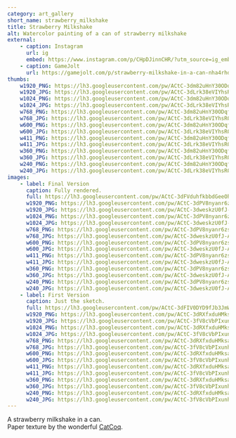 ```yaml
---
category: art_gallery
short_name: strawberry_milkshake
title: Strawberry Milkshake
alt: Watercolor painting of a can of strawberry milkshake
external:
    - caption: Instagram
      url: ig
      embed: https://www.instagram.com/p/CHpDJinnCHR/?utm_source=ig_embed&amp;utm_campaign=loading
    - caption: GameJolt
      url: https://gamejolt.com/p/strawberry-milkshake-in-a-can-nha4rhdk
thumbs:
    w1920_PNG: https://lh3.googleusercontent.com/pw/ACtC-3dm82uHnY30ODqf8wAAKygPFDTQNBz9MgjLM9MfFqdot4ZXxi4Uo9IMnvU10OjalLHi2YamAXikeohzEks4kTxRV1_fXbMtX80xpNeJgWR1X_hVfjxoaMsRwsfPbBGdJXjMP8Tdzpg21qLItZF7yBuM=w355
    w1920_JPG: https://lh3.googleusercontent.com/pw/ACtC-3dLrk38eVIYhsR0k29CMpX05sS5rl99ffgCwVX15c5dExi3ohJLQ4MQjTocDOAEQmz6HU7uIqh4IzOEewtAuOhKSkKa3BsIBSPgHFNMYoqCKZlsHvP2dd--fiM2xs9eeXaneH8Wb5EcsityrluInZ8P=w355
    w1024_PNG: https://lh3.googleusercontent.com/pw/ACtC-3dm82uHnY30ODqf8wAAKygPFDTQNBz9MgjLM9MfFqdot4ZXxi4Uo9IMnvU10OjalLHi2YamAXikeohzEks4kTxRV1_fXbMtX80xpNeJgWR1X_hVfjxoaMsRwsfPbBGdJXjMP8Tdzpg21qLItZF7yBuM=w284
    w1024_JPG: https://lh3.googleusercontent.com/pw/ACtC-3dLrk38eVIYhsR0k29CMpX05sS5rl99ffgCwVX15c5dExi3ohJLQ4MQjTocDOAEQmz6HU7uIqh4IzOEewtAuOhKSkKa3BsIBSPgHFNMYoqCKZlsHvP2dd--fiM2xs9eeXaneH8Wb5EcsityrluInZ8P=w284
    w768_PNG: https://lh3.googleusercontent.com/pw/ACtC-3dm82uHnY30ODqf8wAAKygPFDTQNBz9MgjLM9MfFqdot4ZXxi4Uo9IMnvU10OjalLHi2YamAXikeohzEks4kTxRV1_fXbMtX80xpNeJgWR1X_hVfjxoaMsRwsfPbBGdJXjMP8Tdzpg21qLItZF7yBuM=w213
    w768_JPG: https://lh3.googleusercontent.com/pw/ACtC-3dLrk38eVIYhsR0k29CMpX05sS5rl99ffgCwVX15c5dExi3ohJLQ4MQjTocDOAEQmz6HU7uIqh4IzOEewtAuOhKSkKa3BsIBSPgHFNMYoqCKZlsHvP2dd--fiM2xs9eeXaneH8Wb5EcsityrluInZ8P=w213
    w600_PNG: https://lh3.googleusercontent.com/pw/ACtC-3dm82uHnY30ODqf8wAAKygPFDTQNBz9MgjLM9MfFqdot4ZXxi4Uo9IMnvU10OjalLHi2YamAXikeohzEks4kTxRV1_fXbMtX80xpNeJgWR1X_hVfjxoaMsRwsfPbBGdJXjMP8Tdzpg21qLItZF7yBuM=w166
    w600_JPG: https://lh3.googleusercontent.com/pw/ACtC-3dLrk38eVIYhsR0k29CMpX05sS5rl99ffgCwVX15c5dExi3ohJLQ4MQjTocDOAEQmz6HU7uIqh4IzOEewtAuOhKSkKa3BsIBSPgHFNMYoqCKZlsHvP2dd--fiM2xs9eeXaneH8Wb5EcsityrluInZ8P=w166
    w411_PNG: https://lh3.googleusercontent.com/pw/ACtC-3dm82uHnY30ODqf8wAAKygPFDTQNBz9MgjLM9MfFqdot4ZXxi4Uo9IMnvU10OjalLHi2YamAXikeohzEks4kTxRV1_fXbMtX80xpNeJgWR1X_hVfjxoaMsRwsfPbBGdJXjMP8Tdzpg21qLItZF7yBuM=w114
    w411_JPG: https://lh3.googleusercontent.com/pw/ACtC-3dLrk38eVIYhsR0k29CMpX05sS5rl99ffgCwVX15c5dExi3ohJLQ4MQjTocDOAEQmz6HU7uIqh4IzOEewtAuOhKSkKa3BsIBSPgHFNMYoqCKZlsHvP2dd--fiM2xs9eeXaneH8Wb5EcsityrluInZ8P=w114
    w360_PNG: https://lh3.googleusercontent.com/pw/ACtC-3dm82uHnY30ODqf8wAAKygPFDTQNBz9MgjLM9MfFqdot4ZXxi4Uo9IMnvU10OjalLHi2YamAXikeohzEks4kTxRV1_fXbMtX80xpNeJgWR1X_hVfjxoaMsRwsfPbBGdJXjMP8Tdzpg21qLItZF7yBuM=w100
    w360_JPG: https://lh3.googleusercontent.com/pw/ACtC-3dLrk38eVIYhsR0k29CMpX05sS5rl99ffgCwVX15c5dExi3ohJLQ4MQjTocDOAEQmz6HU7uIqh4IzOEewtAuOhKSkKa3BsIBSPgHFNMYoqCKZlsHvP2dd--fiM2xs9eeXaneH8Wb5EcsityrluInZ8P=w100
    w240_PNG: https://lh3.googleusercontent.com/pw/ACtC-3dm82uHnY30ODqf8wAAKygPFDTQNBz9MgjLM9MfFqdot4ZXxi4Uo9IMnvU10OjalLHi2YamAXikeohzEks4kTxRV1_fXbMtX80xpNeJgWR1X_hVfjxoaMsRwsfPbBGdJXjMP8Tdzpg21qLItZF7yBuM=w66
    w240_JPG: https://lh3.googleusercontent.com/pw/ACtC-3dLrk38eVIYhsR0k29CMpX05sS5rl99ffgCwVX15c5dExi3ohJLQ4MQjTocDOAEQmz6HU7uIqh4IzOEewtAuOhKSkKa3BsIBSPgHFNMYoqCKZlsHvP2dd--fiM2xs9eeXaneH8Wb5EcsityrluInZ8P=w66
images:
    - label: Final Version
      caption: Fully rendered.
      full: https://lh3.googleusercontent.com/pw/ACtC-3dFVduhfkbbdGeeOhfEXlvc4_OREpl-6Ew5Po15gFBE0HKtKWZtOpQa82Cu1BE6415dUly0bf2vSBkM_yAI7zQAuywVQPXG651wcEyYUThDqchg-5uotJpURuUe4SohTfgk8F_pcBowFZlUvAoY745x=w1080
      w1920_PNG: https://lh3.googleusercontent.com/pw/ACtC-3dPV8nyanr6zsOE0i3bhopguRoBOW14jYHQsx8s61XP72wtJV4ahLBiY5muikcYDLUC2hGvhpdO8SVM6qL_yDB3ufZKcaJ_sKdjws3Of7hnL-7LYCiThBSPg-WtkGMB3sqsZbAdxJpXioCMgKAE9nVE=w850
      w1920_JPG: https://lh3.googleusercontent.com/pw/ACtC-3dweskzU0fJ-A4Zde_vA-AgN3BDfCQGF-wLTaT7SaGyYZjPo2ybjYvuDejC1ZD74hCvf50N-qY1_OHW3LH-QlQ-ZzJ9l56yaYekGiEkXW9N85xrnffxv4z6gxfFL9Tot0Ddd0uHV9LGBebIfVt13LZN=w850
      w1024_PNG: https://lh3.googleusercontent.com/pw/ACtC-3dPV8nyanr6zsOE0i3bhopguRoBOW14jYHQsx8s61XP72wtJV4ahLBiY5muikcYDLUC2hGvhpdO8SVM6qL_yDB3ufZKcaJ_sKdjws3Of7hnL-7LYCiThBSPg-WtkGMB3sqsZbAdxJpXioCMgKAE9nVE=w711
      w1024_JPG: https://lh3.googleusercontent.com/pw/ACtC-3dweskzU0fJ-A4Zde_vA-AgN3BDfCQGF-wLTaT7SaGyYZjPo2ybjYvuDejC1ZD74hCvf50N-qY1_OHW3LH-QlQ-ZzJ9l56yaYekGiEkXW9N85xrnffxv4z6gxfFL9Tot0Ddd0uHV9LGBebIfVt13LZN=w711
      w768_PNG: https://lh3.googleusercontent.com/pw/ACtC-3dPV8nyanr6zsOE0i3bhopguRoBOW14jYHQsx8s61XP72wtJV4ahLBiY5muikcYDLUC2hGvhpdO8SVM6qL_yDB3ufZKcaJ_sKdjws3Of7hnL-7LYCiThBSPg-WtkGMB3sqsZbAdxJpXioCMgKAE9nVE=w533
      w768_JPG: https://lh3.googleusercontent.com/pw/ACtC-3dweskzU0fJ-A4Zde_vA-AgN3BDfCQGF-wLTaT7SaGyYZjPo2ybjYvuDejC1ZD74hCvf50N-qY1_OHW3LH-QlQ-ZzJ9l56yaYekGiEkXW9N85xrnffxv4z6gxfFL9Tot0Ddd0uHV9LGBebIfVt13LZN=w533
      w600_PNG: https://lh3.googleusercontent.com/pw/ACtC-3dPV8nyanr6zsOE0i3bhopguRoBOW14jYHQsx8s61XP72wtJV4ahLBiY5muikcYDLUC2hGvhpdO8SVM6qL_yDB3ufZKcaJ_sKdjws3Of7hnL-7LYCiThBSPg-WtkGMB3sqsZbAdxJpXioCMgKAE9nVE=w416
      w600_JPG: https://lh3.googleusercontent.com/pw/ACtC-3dweskzU0fJ-A4Zde_vA-AgN3BDfCQGF-wLTaT7SaGyYZjPo2ybjYvuDejC1ZD74hCvf50N-qY1_OHW3LH-QlQ-ZzJ9l56yaYekGiEkXW9N85xrnffxv4z6gxfFL9Tot0Ddd0uHV9LGBebIfVt13LZN=w416
      w411_PNG: https://lh3.googleusercontent.com/pw/ACtC-3dPV8nyanr6zsOE0i3bhopguRoBOW14jYHQsx8s61XP72wtJV4ahLBiY5muikcYDLUC2hGvhpdO8SVM6qL_yDB3ufZKcaJ_sKdjws3Of7hnL-7LYCiThBSPg-WtkGMB3sqsZbAdxJpXioCMgKAE9nVE=w285
      w411_JPG: https://lh3.googleusercontent.com/pw/ACtC-3dweskzU0fJ-A4Zde_vA-AgN3BDfCQGF-wLTaT7SaGyYZjPo2ybjYvuDejC1ZD74hCvf50N-qY1_OHW3LH-QlQ-ZzJ9l56yaYekGiEkXW9N85xrnffxv4z6gxfFL9Tot0Ddd0uHV9LGBebIfVt13LZN=w285
      w360_PNG: https://lh3.googleusercontent.com/pw/ACtC-3dPV8nyanr6zsOE0i3bhopguRoBOW14jYHQsx8s61XP72wtJV4ahLBiY5muikcYDLUC2hGvhpdO8SVM6qL_yDB3ufZKcaJ_sKdjws3Of7hnL-7LYCiThBSPg-WtkGMB3sqsZbAdxJpXioCMgKAE9nVE=w250
      w360_JPG: https://lh3.googleusercontent.com/pw/ACtC-3dweskzU0fJ-A4Zde_vA-AgN3BDfCQGF-wLTaT7SaGyYZjPo2ybjYvuDejC1ZD74hCvf50N-qY1_OHW3LH-QlQ-ZzJ9l56yaYekGiEkXW9N85xrnffxv4z6gxfFL9Tot0Ddd0uHV9LGBebIfVt13LZN=w250
      w240_PNG: https://lh3.googleusercontent.com/pw/ACtC-3dPV8nyanr6zsOE0i3bhopguRoBOW14jYHQsx8s61XP72wtJV4ahLBiY5muikcYDLUC2hGvhpdO8SVM6qL_yDB3ufZKcaJ_sKdjws3Of7hnL-7LYCiThBSPg-WtkGMB3sqsZbAdxJpXioCMgKAE9nVE=w166
      w240_JPG: https://lh3.googleusercontent.com/pw/ACtC-3dweskzU0fJ-A4Zde_vA-AgN3BDfCQGF-wLTaT7SaGyYZjPo2ybjYvuDejC1ZD74hCvf50N-qY1_OHW3LH-QlQ-ZzJ9l56yaYekGiEkXW9N85xrnffxv4z6gxfFL9Tot0Ddd0uHV9LGBebIfVt13LZN=w166
    - label: First Version
      caption: Just the sketch.
      full: https://lh3.googleusercontent.com/pw/ACtC-3dFIV0DYD9fJb3JmWGC36fJmFJ_Vq8j4-tq5OmPUTn8yhndj_9TNVgYwSrrnMJ5ndSjwP5hrkwp0PVmXxOEjEdNKnKvX0i8n0EkTAW5xhtAi6JzOlsnqmw4NgcuNpl7RsMcFgkE8EhEl_Bt4CKZXca8=w1080
      w1920_PNG: https://lh3.googleusercontent.com/pw/ACtC-3dRXfxduHMksam7SfGBOM2yPSUWL28325nhOl8OPSW_OQU9wnZVUsYE9U_t1QB7F69pDK4h33JTUuUwrWRixEvhvPu1a9nocQ6kSaC5aH_ymGaQZWiB2Rsf6v_TgcQl_VWhT_np3vzCJ2e7RSmrpfq8=w850
      w1920_JPG: https://lh3.googleusercontent.com/pw/ACtC-3fV8cVbPIxunhENO21e9e6E-VD32cLqRBT-TPlEXD93Ufl0-P_EB7uYg96LfMibReTbZL2AELGkXI7qPpKle92JFYKzuK91ggYnoQ86X53PzNxdor2GiyBbtV4Zn4Gud1xiVzkJnM-E5KPBi3uNByP1=w850
      w1024_PNG: https://lh3.googleusercontent.com/pw/ACtC-3dRXfxduHMksam7SfGBOM2yPSUWL28325nhOl8OPSW_OQU9wnZVUsYE9U_t1QB7F69pDK4h33JTUuUwrWRixEvhvPu1a9nocQ6kSaC5aH_ymGaQZWiB2Rsf6v_TgcQl_VWhT_np3vzCJ2e7RSmrpfq8=w711
      w1024_JPG: https://lh3.googleusercontent.com/pw/ACtC-3fV8cVbPIxunhENO21e9e6E-VD32cLqRBT-TPlEXD93Ufl0-P_EB7uYg96LfMibReTbZL2AELGkXI7qPpKle92JFYKzuK91ggYnoQ86X53PzNxdor2GiyBbtV4Zn4Gud1xiVzkJnM-E5KPBi3uNByP1=w711
      w768_PNG: https://lh3.googleusercontent.com/pw/ACtC-3dRXfxduHMksam7SfGBOM2yPSUWL28325nhOl8OPSW_OQU9wnZVUsYE9U_t1QB7F69pDK4h33JTUuUwrWRixEvhvPu1a9nocQ6kSaC5aH_ymGaQZWiB2Rsf6v_TgcQl_VWhT_np3vzCJ2e7RSmrpfq8=w533
      w768_JPG: https://lh3.googleusercontent.com/pw/ACtC-3fV8cVbPIxunhENO21e9e6E-VD32cLqRBT-TPlEXD93Ufl0-P_EB7uYg96LfMibReTbZL2AELGkXI7qPpKle92JFYKzuK91ggYnoQ86X53PzNxdor2GiyBbtV4Zn4Gud1xiVzkJnM-E5KPBi3uNByP1=w533
      w600_PNG: https://lh3.googleusercontent.com/pw/ACtC-3dRXfxduHMksam7SfGBOM2yPSUWL28325nhOl8OPSW_OQU9wnZVUsYE9U_t1QB7F69pDK4h33JTUuUwrWRixEvhvPu1a9nocQ6kSaC5aH_ymGaQZWiB2Rsf6v_TgcQl_VWhT_np3vzCJ2e7RSmrpfq8=w416
      w600_JPG: https://lh3.googleusercontent.com/pw/ACtC-3fV8cVbPIxunhENO21e9e6E-VD32cLqRBT-TPlEXD93Ufl0-P_EB7uYg96LfMibReTbZL2AELGkXI7qPpKle92JFYKzuK91ggYnoQ86X53PzNxdor2GiyBbtV4Zn4Gud1xiVzkJnM-E5KPBi3uNByP1=w416
      w411_PNG: https://lh3.googleusercontent.com/pw/ACtC-3dRXfxduHMksam7SfGBOM2yPSUWL28325nhOl8OPSW_OQU9wnZVUsYE9U_t1QB7F69pDK4h33JTUuUwrWRixEvhvPu1a9nocQ6kSaC5aH_ymGaQZWiB2Rsf6v_TgcQl_VWhT_np3vzCJ2e7RSmrpfq8=w285
      w411_JPG: https://lh3.googleusercontent.com/pw/ACtC-3fV8cVbPIxunhENO21e9e6E-VD32cLqRBT-TPlEXD93Ufl0-P_EB7uYg96LfMibReTbZL2AELGkXI7qPpKle92JFYKzuK91ggYnoQ86X53PzNxdor2GiyBbtV4Zn4Gud1xiVzkJnM-E5KPBi3uNByP1=w285
      w360_PNG: https://lh3.googleusercontent.com/pw/ACtC-3dRXfxduHMksam7SfGBOM2yPSUWL28325nhOl8OPSW_OQU9wnZVUsYE9U_t1QB7F69pDK4h33JTUuUwrWRixEvhvPu1a9nocQ6kSaC5aH_ymGaQZWiB2Rsf6v_TgcQl_VWhT_np3vzCJ2e7RSmrpfq8=w250
      w360_JPG: https://lh3.googleusercontent.com/pw/ACtC-3fV8cVbPIxunhENO21e9e6E-VD32cLqRBT-TPlEXD93Ufl0-P_EB7uYg96LfMibReTbZL2AELGkXI7qPpKle92JFYKzuK91ggYnoQ86X53PzNxdor2GiyBbtV4Zn4Gud1xiVzkJnM-E5KPBi3uNByP1=w250
      w240_PNG: https://lh3.googleusercontent.com/pw/ACtC-3dRXfxduHMksam7SfGBOM2yPSUWL28325nhOl8OPSW_OQU9wnZVUsYE9U_t1QB7F69pDK4h33JTUuUwrWRixEvhvPu1a9nocQ6kSaC5aH_ymGaQZWiB2Rsf6v_TgcQl_VWhT_np3vzCJ2e7RSmrpfq8=w166
      w240_JPG: https://lh3.googleusercontent.com/pw/ACtC-3fV8cVbPIxunhENO21e9e6E-VD32cLqRBT-TPlEXD93Ufl0-P_EB7uYg96LfMibReTbZL2AELGkXI7qPpKle92JFYKzuK91ggYnoQ86X53PzNxdor2GiyBbtV4Zn4Gud1xiVzkJnM-E5KPBi3uNByP1=w166
---
```


A strawberry milkshake in a can.  
Paper texture by the wonderful [CatCoq](https://www.instagram.com/catcoq/).
